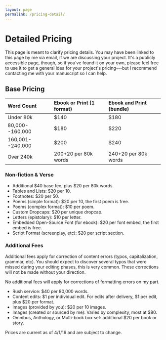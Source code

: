 ```yaml
---
layout: page
permalink: /pricing-detail/
---
```


# Detailed Pricing

This page is meant to clarify pricing details. You may have been linked to this page by me via email, if we are discussing your project. It's a publicly accessible page, though, so if you've found it on your own, please feel free to use it to get a general idea for your project's pricing---but I recommend contacting me with your manuscript so I can help. 

## Base Pricing

| Word Count | Ebook **or** Print (1 format) | Ebook **and** Print (bundle) |
|:- |:-|:-|
| Under 80k | $140 | $180 |
| 80,000--160,000 | $180 | $220 |
| 160,001--240,000 | $200 | $240 |
| Over 240k | $200+$20 per 80k words | $240+$20 per 80k words |

### Non-fiction & Verse

- Additional $40 base fee, plus $20 per 80k words.
- Tables and Lists: $20 per 10.
- Footnotes: $20 per 50.
- Poems (simple format): $20 per 10, the first poem is free.
- Poems (complex format): $10 per poem.
- Custom Dropcaps: $20 per unique dropcap.
- Letters (epistolary): $10 per letter.
- Embedded Open-Source Font (for ebook): $20 per font embed, the first embed is free.
- Script Format (screenplay, etc): $20 per script section.

### Additional Fees

Additional fees apply for correction of content errors (typos, capitalization, grammar, etc). You should expect to discover several typos that were missed during your editing phases, this is very common. These corrections will not be made without your direction.

No additional fees will apply for corrections of formatting errors on my part.

- Rush service: $40 per 80,000 words.
- Content edits: $1 per individual edit. For edits after delivery, $1 per edit, plus $20 per format.
- Images (provided by you): $20 per 10 images.
- Images (created or sourced by me): Varies by complexity, most at $80.
- Omnibus, Anthology, or Multi-book box set: additional $20 per book or story.


Prices are current as of 4/1/16 and are subject to change.